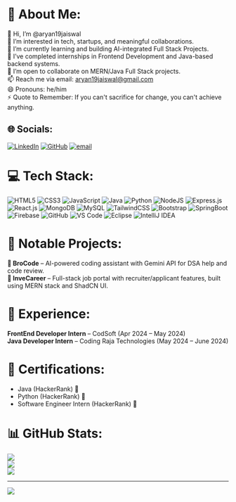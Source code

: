 # 💫 About Me:
👋 Hi, I’m @aryan19jaiswal<br>
👀 I’m interested in tech, startups, and meaningful collaborations.<br>
🌱 I’m currently learning and building AI-integrated Full Stack Projects.<br>
💼 I’ve completed internships in Frontend Development and Java-based backend systems.<br>
💞️ I’m open to collaborate on MERN/Java Full Stack projects.<br>
📫 Reach me via email: aryan19jaiswal@gmail.com<br>
😄 Pronouns: he/him<br>
⚡ Quote to Remember: If you can't sacrifice for change, you can't achieve anything.

## 🌐 Socials:
[![LinkedIn](https://img.shields.io/badge/LinkedIn-%230077B5.svg?logo=linkedin&logoColor=white)](https://linkedin.com/in/aryan19jaiswal)
[![GitHub](https://img.shields.io/badge/GitHub-%23121011.svg?logo=github&logoColor=white)](https://github.com/aryan19jaiswal)
[![email](https://img.shields.io/badge/Email-D14836?logo=gmail&logoColor=white)](mailto:aryan19jaiswal@gmail.com)

# 💻 Tech Stack:
![HTML5](https://img.shields.io/badge/html5-%23E34F26.svg?style=for-the-badge&logo=html5&logoColor=white)
![CSS3](https://img.shields.io/badge/css3-%231572B6.svg?style=for-the-badge&logo=css3&logoColor=white)
![JavaScript](https://img.shields.io/badge/javascript-%23323330.svg?style=for-the-badge&logo=javascript&logoColor=%23F7DF1E)
![Java](https://img.shields.io/badge/java-%23ED8B00.svg?style=for-the-badge&logo=openjdk&logoColor=white)
![Python](https://img.shields.io/badge/python-%233776AB.svg?style=for-the-badge&logo=python&logoColor=white)
![NodeJS](https://img.shields.io/badge/node.js-6DA55F?style=for-the-badge&logo=node.js&logoColor=white)
![Express.js](https://img.shields.io/badge/express.js-%23404d59.svg?style=for-the-badge&logo=express&logoColor=%2361DAFB)
![React.js](https://img.shields.io/badge/react-%2361DAFB.svg?style=for-the-badge&logo=react&logoColor=black)
![MongoDB](https://img.shields.io/badge/MongoDB-%234ea94b.svg?style=for-the-badge&logo=mongodb&logoColor=white)
![MySQL](https://img.shields.io/badge/mysql-4479A1.svg?style=for-the-badge&logo=mysql&logoColor=white)
![TailwindCSS](https://img.shields.io/badge/tailwindcss-%2338B2AC.svg?style=for-the-badge&logo=tailwind-css&logoColor=white)
![Bootstrap](https://img.shields.io/badge/bootstrap-%238511FA.svg?style=for-the-badge&logo=bootstrap&logoColor=white)
![SpringBoot](https://img.shields.io/badge/springboot-%236DB33F.svg?style=for-the-badge&logo=springboot&logoColor=white)
![Firebase](https://img.shields.io/badge/firebase-%23039BE5.svg?style=for-the-badge&logo=firebase)
![GitHub](https://img.shields.io/badge/github-%23121011.svg?style=for-the-badge&logo=github&logoColor=white)
![VS Code](https://img.shields.io/badge/VS%20Code-%23007ACC.svg?style=for-the-badge&logo=visual-studio-code&logoColor=white)
![Eclipse](https://img.shields.io/badge/eclipse-2C2255.svg?style=for-the-badge&logo=eclipse&logoColor=white)
![IntelliJ IDEA](https://img.shields.io/badge/IntelliJIDEA-%23000000.svg?style=for-the-badge&logo=intellij-idea&logoColor=white)

# 📂 Notable Projects:
**🔹 BroCode** – AI-powered coding assistant with Gemini API for DSA help and code review.<br>
**🔹 InveCareer** – Full-stack job portal with recruiter/applicant features, built using MERN stack and ShadCN UI.<br>

# 💼 Experience:
**FrontEnd Developer Intern** – CodSoft (Apr 2024 – May 2024)<br>
**Java Developer Intern** – Coding Raja Technologies (May 2024 – June 2024)<br>

# 📜 Certifications:
- Java (HackerRank) 🧩
- Python (HackerRank) 🐍
- Software Engineer Intern (HackerRank) 💼

# 📊 GitHub Stats:
![](https://github-readme-stats.vercel.app/api?username=aryan19jaiswal&theme=dark&hide_border=false)<br/>
![](https://nirzak-streak-stats.vercel.app/?user=aryan19jaiswal&theme=dark&hide_border=false)<br/>
![](https://github-readme-stats.vercel.app/api/top-langs/?username=aryan19jaiswal&theme=dark&hide_border=false&layout=compact)

---
[![](https://visitcount.itsvg.in/api?id=aryan19jaiswal&icon=0&color=0)](https://visitcount.itsvg.in)

<!-- Proudly created with GPRM ( https://gprm.itsvg.in ) -->
